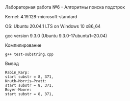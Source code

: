 Лабораторная работа №6 – Алгоритмы поиска подстрок

Kernel: 4.19.128-microsoft-standard

OS: Ubuntu 20.04.1 LTS on Windows 10 x86_64

gcc version 9.3.0 (Ubuntu 9.3.0-17ubuntu1~20.04)

Компилирование

```linux
g++ test-substring.cpp
```

Вывод

```linux
Rabin_Karp:
start substr = 8, 371, 
Knuth–Morris–Pratt:
start substr = 8, 371, 
Boyer-Moore:
start substr = 8, 371,
```
